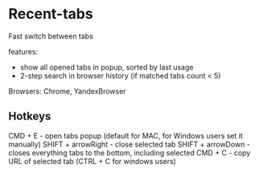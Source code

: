 # Recent-tabs
Fast switch between tabs

features:
* show all opened tabs in popup, sorted by last usage
* 2-step search in browser history (if matched tabs count < 5)

Browsers: Chrome, YandexBrowser

## Hotkeys
CMD + E - open tabs popup (default for MAC, for Windows users set it manually)
SHIFT + arrowRight - close selected tab
SHIFT + arrowDown - closes everything tabs to the bottom, including selected
CMD + C - copy URL of selected tab (CTRL + C for windows users)
